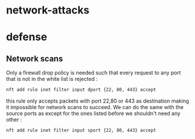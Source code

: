 # network-attacks
# defense
## Network scans
Only a firewall drop policy is needed such that every request to any port that is not in the white list is rejected :
```sh
nft add rule inet filter input dport {22, 80, 443} accept
```
this rule only accepts packets with port 22,80 or 443 as destination making it impossible for network scans to succeed. We can do the same with the source ports as except for the ones listed before we shouldn't need any other :
```sh
nft add rule inet filter input sport {22, 80, 443} accept
```
